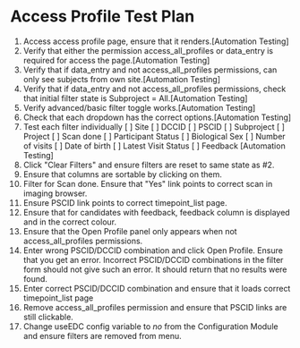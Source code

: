 # Access Profile Test Plan

1. Access access profile page, ensure that it renders.[Automation Testing]
2. Verify that either the permission access_all_profiles or data_entry is required for access the page.[Automation Testing]
3. Verify that if data_entry and not access_all_profiles permissions, can only see subjects from own site.[Automation Testing]
4. Verify that if data_entry and not access_all_profiles permissions, check that initial filter state is Subproject = All.[Automation Testing]
5. Verify advanced/basic filter toggle works.[Automation Testing]
6. Check that each dropdown has the correct options.[Automation Testing]
7. Test each filter individually
   [ ] Site
   [ ] DCCID
   [ ] PSCID
   [ ] Subproject
   [ ] Project
   [ ] Scan done
   [ ] Participant Status
   [ ] Biological Sex
   [ ] Number of visits
   [ ] Date of birth
   [ ] Latest Visit Status
   [ ] Feedback
   [Automation Testing]
8. Click "Clear Filters" and ensure filters are reset to same state as #2.
9. Ensure that columns are sortable by clicking on them.
10. Filter for Scan done. Ensure that "Yes" link points to correct scan in imaging browser.
11. Ensure PSCID link points to correct timepoint_list page.
12. Ensure that for candidates with feedback, feedback column is displayed and in the correct colour.
13. Ensure that the Open Profile panel only appears when not access_all_profiles permissions.
14. Enter wrong PSCID/DCCID combination and click Open Profile. Ensure that you get an error.
Incorrect PSCID/DCCID combinations in the filter form should not give such an error.
It should return that no results were found.
15. Enter correct PSCID/DCCID combination and ensure that it loads correct timepoint_list page
16. Remove access_all_profiles permission and ensure that PSCID links are still clickable.
17. Change useEDC config variable to _no_ from the Configuration Module and ensure filters are removed from menu.
